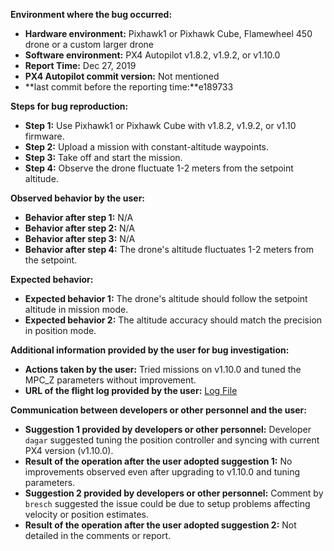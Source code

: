 **Environment where the bug occurred:**

- **Hardware environment:** Pixhawk1 or Pixhawk Cube, Flamewheel 450 drone or a custom larger drone
- **Software environment:** PX4 Autopilot v1.8.2, v1.9.2, or v1.10.0
- **Report Time:** Dec 27, 2019
- **PX4 Autopilot commit version:** Not mentioned
- **last commit before the reporting time:**e189733

**Steps for bug reproduction:**

- **Step 1:** Use Pixhawk1 or Pixhawk Cube with v1.8.2, v1.9.2, or v1.10 firmware.
- **Step 2:** Upload a mission with constant-altitude waypoints.
- **Step 3:** Take off and start the mission.
- **Step 4:** Observe the drone fluctuate 1-2 meters from the setpoint altitude.

**Observed behavior by the user:**

- **Behavior after step 1:** N/A
- **Behavior after step 2:** N/A
- **Behavior after step 3:** N/A
- **Behavior after step 4:** The drone's altitude fluctuates 1-2 meters from the setpoint.

**Expected behavior:**

- **Expected behavior 1:** The drone's altitude should follow the setpoint altitude in mission mode.
- **Expected behavior 2:** The altitude accuracy should match the precision in position mode.

**Additional information provided by the user for bug investigation:**

- **Actions taken by the user:** Tried missions on v1.10.0 and tuned the MPC_Z parameters without improvement.
- **URL of the flight log provided by the user:** [Log File](https://review.px4.io/plot_app?log=624517a3-9159-415c-8974-4fc790206f6f)

**Communication between developers or other personnel and the user:**

- **Suggestion 1 provided by developers or other personnel:** Developer `dagar` suggested tuning the position controller and syncing with current PX4 version (v1.10.0).
- **Result of the operation after the user adopted suggestion 1:** No improvements observed even after upgrading to v1.10.0 and tuning parameters.
- **Suggestion 2 provided by developers or other personnel:** Comment by `bresch` suggested the issue could be due to setup problems affecting velocity or position estimates.
- **Result of the operation after the user adopted suggestion 2:** Not detailed in the comments or report.
